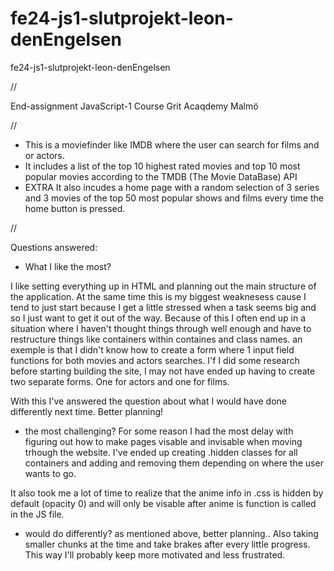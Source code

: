 # fe24-js1-slutprojekt-leon-denEngelsen
fe24-js1-slutprojekt-leon-denEngelsen

//

End-assignment JavaScript-1 Course Grit Acaqdemy Malmö

//

- This is a moviefinder like IMDB where the user can search for films and or actors.
- It includes a list of the top 10 highest rated movies and top 10 most popular movies according to the TMDB (The Movie DataBase) API
- EXTRA It also incudes a home page with a random selection of 3 series and 3 movies of the top 50 most popular shows and films every time the home button is pressed.

//

Questions answered:

- What I like the most?

I like setting everything up in HTML and planning out the main structure of the application.
At the same time this is my biggest weaknesess cause I tend to just start because I get a little stressed when a task seems  big and so I just want to get it out of the way. Because of this I often end up in a situation where I haven't thought things through well enough and have to restructure things like containers within containes and class names. an exemple is that I didn't know how to create a form where 1 input field functions for both movies and actors searches. I'f I did some research before starting building the site, I may not have ended up having to create two separate forms. One for actors and one for films.

With this I've answered the question about what I would have done differently next time. Better planning!

- the most challenging?
For some reason I had the most delay with figuring out how to make pages visable and invisable when moving trhough the website. I've ended up creating .hidden classes for all containers and adding and removing them depending on where the user wants to go.

It also took me a lot of time to realize that the anime info in .css is hidden by default (opacity 0) and will only be visable after anime is function is called in the JS file. 

- would do differently?
as mentioned above, better planning.. Also taking smaller chunks at the time and take brakes after every little progress. This way I'll probably keep more motivated and less frustrated.
